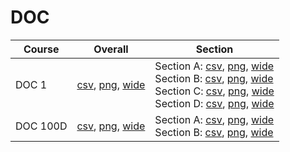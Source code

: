 # DOC

| Course | Overall | Section |
| ------ | ------- | ------- |
| DOC 1 | [csv](https://github.com/UCSD-Historical-Enrollment-Data/2024Fall/blob/main/overall/DOC%201.csv), [png](https://raw.githubusercontent.com/UCSD-Historical-Enrollment-Data/2024Fall/main/plot_overall/DOC%201.png), [wide](https://raw.githubusercontent.com/UCSD-Historical-Enrollment-Data/2024Fall/main/plot_overall_wide/DOC%201.png) | Section A: [csv](https://github.com/UCSD-Historical-Enrollment-Data/2024Fall/blob/main/section/DOC%201_A.csv), [png](https://raw.githubusercontent.com/UCSD-Historical-Enrollment-Data/2024Fall/main/plot_section/DOC%201_A.png), [wide](https://raw.githubusercontent.com/UCSD-Historical-Enrollment-Data/2024Fall/main/plot_section_wide/DOC%201_A.png)<br>Section B: [csv](https://github.com/UCSD-Historical-Enrollment-Data/2024Fall/blob/main/section/DOC%201_B.csv), [png](https://raw.githubusercontent.com/UCSD-Historical-Enrollment-Data/2024Fall/main/plot_section/DOC%201_B.png), [wide](https://raw.githubusercontent.com/UCSD-Historical-Enrollment-Data/2024Fall/main/plot_section_wide/DOC%201_B.png)<br>Section C: [csv](https://github.com/UCSD-Historical-Enrollment-Data/2024Fall/blob/main/section/DOC%201_C.csv), [png](https://raw.githubusercontent.com/UCSD-Historical-Enrollment-Data/2024Fall/main/plot_section/DOC%201_C.png), [wide](https://raw.githubusercontent.com/UCSD-Historical-Enrollment-Data/2024Fall/main/plot_section_wide/DOC%201_C.png)<br>Section D: [csv](https://github.com/UCSD-Historical-Enrollment-Data/2024Fall/blob/main/section/DOC%201_D.csv), [png](https://raw.githubusercontent.com/UCSD-Historical-Enrollment-Data/2024Fall/main/plot_section/DOC%201_D.png), [wide](https://raw.githubusercontent.com/UCSD-Historical-Enrollment-Data/2024Fall/main/plot_section_wide/DOC%201_D.png) |
| DOC 100D | [csv](https://github.com/UCSD-Historical-Enrollment-Data/2024Fall/blob/main/overall/DOC%20100D.csv), [png](https://raw.githubusercontent.com/UCSD-Historical-Enrollment-Data/2024Fall/main/plot_overall/DOC%20100D.png), [wide](https://raw.githubusercontent.com/UCSD-Historical-Enrollment-Data/2024Fall/main/plot_overall_wide/DOC%20100D.png) | Section A: [csv](https://github.com/UCSD-Historical-Enrollment-Data/2024Fall/blob/main/section/DOC%20100D_A.csv), [png](https://raw.githubusercontent.com/UCSD-Historical-Enrollment-Data/2024Fall/main/plot_section/DOC%20100D_A.png), [wide](https://raw.githubusercontent.com/UCSD-Historical-Enrollment-Data/2024Fall/main/plot_section_wide/DOC%20100D_A.png)<br>Section B: [csv](https://github.com/UCSD-Historical-Enrollment-Data/2024Fall/blob/main/section/DOC%20100D_B.csv), [png](https://raw.githubusercontent.com/UCSD-Historical-Enrollment-Data/2024Fall/main/plot_section/DOC%20100D_B.png), [wide](https://raw.githubusercontent.com/UCSD-Historical-Enrollment-Data/2024Fall/main/plot_section_wide/DOC%20100D_B.png) |
